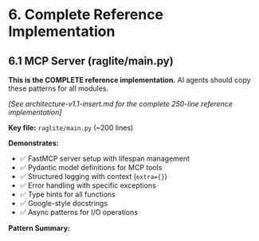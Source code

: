 # 6. Complete Reference Implementation

## 6.1 MCP Server (raglite/main.py)

**This is the COMPLETE reference implementation.** AI agents should copy these patterns for all modules.

*[See architecture-v1.1-insert.md for the complete 250-line reference implementation]*

**Key file:** `raglite/main.py` (~200 lines)

**Demonstrates:**
- ✅ FastMCP server setup with lifespan management
- ✅ Pydantic model definitions for MCP tools
- ✅ Structured logging with context (`extra={}`)
- ✅ Error handling with specific exceptions
- ✅ Type hints for all functions
- ✅ Google-style docstrings
- ✅ Async patterns for I/O operations

**Pattern Summary:**
```python